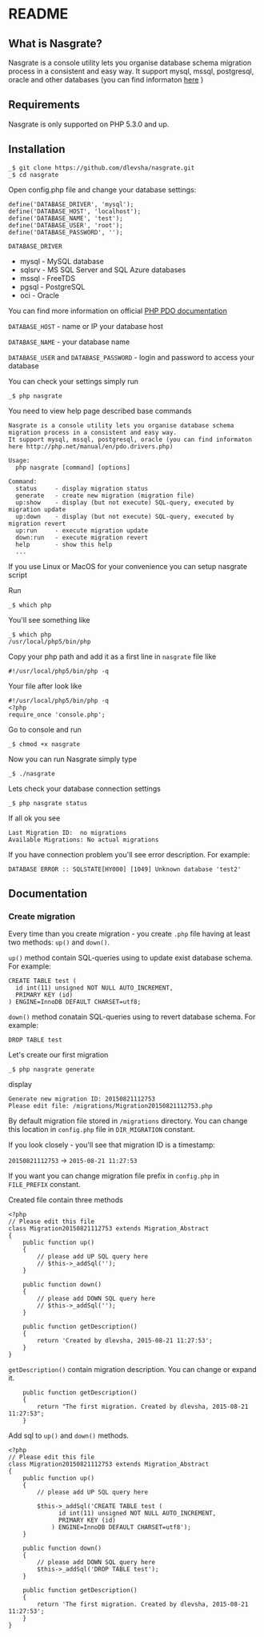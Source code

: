 README
======

What is Nasgrate?
-----------------

Nasgrate is a console utility lets you organise database schema migration process in a consistent and easy way.
It support mysql, mssql, postgresql, oracle and other databases (you can find informaton [here](http://php.net/manual/en/pdo.drivers.php) )

Requirements
------------

Nasgrate is only supported on PHP 5.3.0 and up.

Installation
------------
	_$ git clone https://github.com/dlevsha/nasgrate.git
	_$ cd nasgrate
	
Open config.php file and change your database settings:

	define('DATABASE_DRIVER', 'mysql');
	define('DATABASE_HOST', 'localhost');
	define('DATABASE_NAME', 'test');
	define('DATABASE_USER', 'root');
	define('DATABASE_PASSWORD', '');
	
	
`DATABASE_DRIVER`

* mysql - MySQL database
* sqlsrv - MS SQL Server and SQL Azure databases
* mssql - FreeTDS
* pgsql - PostgreSQL
* oci - Oracle 

You can find more information on official [PHP PDO documentation](http://php.net/manual/en/pdo.drivers.php) 

`DATABASE_HOST` - name or IP your database host

`DATABASE_NAME` - your database name

`DATABASE_USER` and `DATABASE_PASSWORD` - login and password to access your database

You can check your settings simply run 

	_$ php nasgrate

You need to view help page described base commands

	Nasgrate is a console utility lets you organise database schema migration process in a consistent and easy way.
	It support mysql, mssql, postgresql, oracle (you can find informaton here http://php.net/manual/en/pdo.drivers.php)
	
	Usage:
	  php nasgrate [command] [options]
	
	Command:
	  status     - display migration status
	  generate   - create new migration (migration file)
	  up:show    - display (but not execute) SQL-query, executed by migration update
	  up:down    - display (but not execute) SQL-query, executed by migration revert
	  up:run     - execute migration update
	  down:run   - execute migration revert
	  help       - show this help
	  ...

If you use Linux or MacOS for your convenience you can setup nasgrate script

Run 

	_$ which php
	
You'll see something like 

	_$ which php
	/usr/local/php5/bin/php	

Copy your php path and add it as a first line in `nasgrate` file like 

	#!/usr/local/php5/bin/php -q
	
Your file after look like 

	#!/usr/local/php5/bin/php -q
	<?php
	require_once 'console.php';
	
Go to console and run 

	_$ chmod +x nasgrate
	
Now you can run Nasgrate simply type

	_$ ./nasgrate	
	
Lets check your database connection settings

	_$ php nasgrate status
	
If all ok you see

	Last Migration ID:  no migrations
	Available Migrations: No actual migrations
	
If you have connection problem you'll see error description. For example:

	DATABASE ERROR :: SQLSTATE[HY000] [1049] Unknown database 'test2'

	

Documentation
-------------

### Create migration

Every time than you create migration - you create `.php` file having at least two methods: `up()` and `down()`.

`up()` method contain SQL-queries using to update exist database schema. For example:

	CREATE TABLE test (
	  id int(11) unsigned NOT NULL AUTO_INCREMENT,
	  PRIMARY KEY (id)
	) ENGINE=InnoDB DEFAULT CHARSET=utf8;
	
`down()` method conatain SQL-queries	using to revert database schema. For example:

	DROP TABLE test
	
Let's	create our first migration

	_$ php nasgrate generate
	
display 
	
	Generate new migration ID: 20150821112753
	Please edit file: /migrations/Migration20150821112753.php
	
By default migration file stored in `/migrations` directory. You can change this location in `config.php` file in `DIR_MIGRATION` constant. 

If you look closely - you'll see that migration ID is a timestamp:

`20150821112753` -> `2015-08-21 11:27:53`

If you want you can change migration file prefix in `config.php` in `FILE_PREFIX` constant.

Created file contain three methods

	<?php
	// Please edit this file
	class Migration20150821112753 extends Migration_Abstract
	{
	    public function up()
	    {
	        // please add UP SQL query here
	        // $this->_addSql('');
	    }
	
	    public function down()
	    {
	        // please add DOWN SQL query here
	        // $this->_addSql('');
	    }
	
	    public function getDescription()
	    {
	        return 'Created by dlevsha, 2015-08-21 11:27:53';
	    }
	}
	
`getDescription()` contain migration description. You can change or expand it. 

	    public function getDescription()
	    {
	        return "The first migration. Created by dlevsha, 2015-08-21 11:27:53";
	    } 	
	    
Add sql to `up()` and `down()` methods.	 

   	<?php
	// Please edit this file
	class Migration20150821112753 extends Migration_Abstract
	{
	    public function up()
	    {
	        // please add UP SQL query here
	        
	        $this->_addSql('CREATE TABLE test (
				  id int(11) unsigned NOT NULL AUTO_INCREMENT,
				  PRIMARY KEY (id)
				) ENGINE=InnoDB DEFAULT CHARSET=utf8');
	    }
	
	    public function down()
	    {
	        // please add DOWN SQL query here
	        $this->_addSql('DROP TABLE test');
	    }
	
	    public function getDescription()
	    {
	        return 'The first migration. Created by dlevsha, 2015-08-21 11:27:53';
	    }
	}
